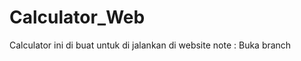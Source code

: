 # Calculator_Web
Calculator ini di buat untuk di jalankan di website
note : Buka branch <Master untuk mendapatkan source codenya>
